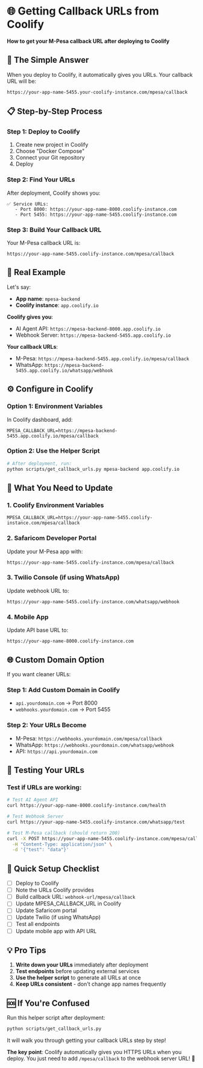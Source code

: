 # 🌐 Getting Callback URLs from Coolify

**How to get your M-Pesa callback URL after deploying to Coolify**

## 🎯 The Simple Answer

When you deploy to Coolify, it automatically gives you URLs. Your callback URL will be:

```
https://your-app-name-5455.your-coolify-instance.com/mpesa/callback
```

## 📋 Step-by-Step Process

### Step 1: Deploy to Coolify
1. Create new project in Coolify
2. Choose "Docker Compose"
3. Connect your Git repository
4. Deploy

### Step 2: Find Your URLs
After deployment, Coolify shows you:

```
✅ Service URLs:
   - Port 8000: https://your-app-name-8000.coolify-instance.com
   - Port 5455: https://your-app-name-5455.coolify-instance.com
```

### Step 3: Build Your Callback URL
Your M-Pesa callback URL is:
```
https://your-app-name-5455.coolify-instance.com/mpesa/callback
```

## 🔧 Real Example

Let's say:
- **App name**: `mpesa-backend`
- **Coolify instance**: `app.coolify.io`

**Coolify gives you**:
- AI Agent API: `https://mpesa-backend-8000.app.coolify.io`
- Webhook Server: `https://mpesa-backend-5455.app.coolify.io`

**Your callback URLs**:
- M-Pesa: `https://mpesa-backend-5455.app.coolify.io/mpesa/callback`
- WhatsApp: `https://mpesa-backend-5455.app.coolify.io/whatsapp/webhook`

## ⚙️ Configure in Coolify

### Option 1: Environment Variables
In Coolify dashboard, add:
```env
MPESA_CALLBACK_URL=https://mpesa-backend-5455.app.coolify.io/mpesa/callback
```

### Option 2: Use the Helper Script
```bash
# After deployment, run:
python scripts/get_callback_urls.py mpesa-backend app.coolify.io
```

## 🎯 What You Need to Update

### 1. Coolify Environment Variables
```env
MPESA_CALLBACK_URL=https://your-app-name-5455.coolify-instance.com/mpesa/callback
```

### 2. Safaricom Developer Portal
Update your M-Pesa app with:
```
https://your-app-name-5455.coolify-instance.com/mpesa/callback
```

### 3. Twilio Console (if using WhatsApp)
Update webhook URL to:
```
https://your-app-name-5455.coolify-instance.com/whatsapp/webhook
```

### 4. Mobile App
Update API base URL to:
```
https://your-app-name-8000.coolify-instance.com
```

## 🌐 Custom Domain Option

If you want cleaner URLs:

### Step 1: Add Custom Domain in Coolify
- `api.yourdomain.com` → Port 8000
- `webhooks.yourdomain.com` → Port 5455

### Step 2: Your URLs Become
- M-Pesa: `https://webhooks.yourdomain.com/mpesa/callback`
- WhatsApp: `https://webhooks.yourdomain.com/whatsapp/webhook`
- API: `https://api.yourdomain.com`

## 🧪 Testing Your URLs

### Test if URLs are working:
```bash
# Test AI Agent API
curl https://your-app-name-8000.coolify-instance.com/health

# Test Webhook Server
curl https://your-app-name-5455.coolify-instance.com/whatsapp/test

# Test M-Pesa callback (should return 200)
curl -X POST https://your-app-name-5455.coolify-instance.com/mpesa/callback \
  -H "Content-Type: application/json" \
  -d '{"test": "data"}'
```

## 🚀 Quick Setup Checklist

- [ ] Deploy to Coolify
- [ ] Note the URLs Coolify provides
- [ ] Build callback URL: `webhook-url/mpesa/callback`
- [ ] Update MPESA_CALLBACK_URL in Coolify
- [ ] Update Safaricom portal
- [ ] Update Twilio (if using WhatsApp)
- [ ] Test all endpoints
- [ ] Update mobile app with API URL

## 💡 Pro Tips

1. **Write down your URLs** immediately after deployment
2. **Test endpoints** before updating external services
3. **Use the helper script** to generate all URLs at once
4. **Keep URLs consistent** - don't change app names frequently

## 🆘 If You're Confused

Run this helper script after deployment:
```bash
python scripts/get_callback_urls.py
```

It will walk you through getting your callback URLs step by step!

**The key point**: Coolify automatically gives you HTTPS URLs when you deploy. You just need to add `/mpesa/callback` to the webhook server URL! 🎯
